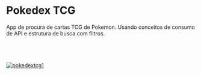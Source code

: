 # Pokedex TCG
 App de procura de cartas TCG de Pokemon. Usando conceitos de consumo de API e estrutura de busca com filtros.</br></br></br></br></br>
 <a  href="https://pokedex-tcg.herokuapp.com" target ="_blank" ><img src="https://i.ibb.co/grDB947/pokedextcg1.png" alt="pokedextcg1"  border="0"></a>
